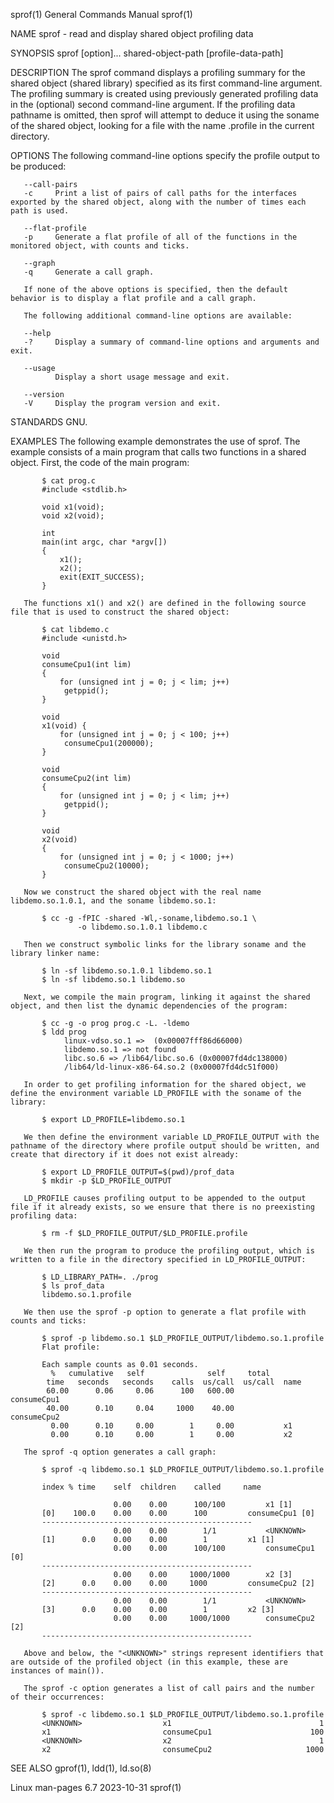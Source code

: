 sprof(1)                                                                                  General Commands Manual                                                                                  sprof(1)

NAME
       sprof - read and display shared object profiling data

SYNOPSIS
       sprof [option]... shared-object-path [profile-data-path]

DESCRIPTION
       The  sprof  command  displays  a profiling summary for the shared object (shared library) specified as its first command-line argument.  The profiling summary is created using previously generated
       profiling data in the (optional) second command-line argument.  If the profiling data pathname is omitted, then sprof will attempt to deduce it using the soname of the shared object, looking for a
       file with the name <soname>.profile in the current directory.

OPTIONS
       The following command-line options specify the profile output to be produced:

       --call-pairs
       -c     Print a list of pairs of call paths for the interfaces exported by the shared object, along with the number of times each path is used.

       --flat-profile
       -p     Generate a flat profile of all of the functions in the monitored object, with counts and ticks.

       --graph
       -q     Generate a call graph.

       If none of the above options is specified, then the default behavior is to display a flat profile and a call graph.

       The following additional command-line options are available:

       --help
       -?     Display a summary of command-line options and arguments and exit.

       --usage
              Display a short usage message and exit.

       --version
       -V     Display the program version and exit.

STANDARDS
       GNU.

EXAMPLES
       The following example demonstrates the use of sprof.  The example consists of a main program that calls two functions in a shared object.  First, the code of the main program:

           $ cat prog.c
           #include <stdlib.h>

           void x1(void);
           void x2(void);

           int
           main(int argc, char *argv[])
           {
               x1();
               x2();
               exit(EXIT_SUCCESS);
           }

       The functions x1() and x2() are defined in the following source file that is used to construct the shared object:

           $ cat libdemo.c
           #include <unistd.h>

           void
           consumeCpu1(int lim)
           {
               for (unsigned int j = 0; j < lim; j++)
                getppid();
           }

           void
           x1(void) {
               for (unsigned int j = 0; j < 100; j++)
                consumeCpu1(200000);
           }

           void
           consumeCpu2(int lim)
           {
               for (unsigned int j = 0; j < lim; j++)
                getppid();
           }

           void
           x2(void)
           {
               for (unsigned int j = 0; j < 1000; j++)
                consumeCpu2(10000);
           }

       Now we construct the shared object with the real name libdemo.so.1.0.1, and the soname libdemo.so.1:

           $ cc -g -fPIC -shared -Wl,-soname,libdemo.so.1 \
                   -o libdemo.so.1.0.1 libdemo.c

       Then we construct symbolic links for the library soname and the library linker name:

           $ ln -sf libdemo.so.1.0.1 libdemo.so.1
           $ ln -sf libdemo.so.1 libdemo.so

       Next, we compile the main program, linking it against the shared object, and then list the dynamic dependencies of the program:

           $ cc -g -o prog prog.c -L. -ldemo
           $ ldd prog
                linux-vdso.so.1 =>  (0x00007fff86d66000)
                libdemo.so.1 => not found
                libc.so.6 => /lib64/libc.so.6 (0x00007fd4dc138000)
                /lib64/ld-linux-x86-64.so.2 (0x00007fd4dc51f000)

       In order to get profiling information for the shared object, we define the environment variable LD_PROFILE with the soname of the library:

           $ export LD_PROFILE=libdemo.so.1

       We then define the environment variable LD_PROFILE_OUTPUT with the pathname of the directory where profile output should be written, and create that directory if it does not exist already:

           $ export LD_PROFILE_OUTPUT=$(pwd)/prof_data
           $ mkdir -p $LD_PROFILE_OUTPUT

       LD_PROFILE causes profiling output to be appended to the output file if it already exists, so we ensure that there is no preexisting profiling data:

           $ rm -f $LD_PROFILE_OUTPUT/$LD_PROFILE.profile

       We then run the program to produce the profiling output, which is written to a file in the directory specified in LD_PROFILE_OUTPUT:

           $ LD_LIBRARY_PATH=. ./prog
           $ ls prof_data
           libdemo.so.1.profile

       We then use the sprof -p option to generate a flat profile with counts and ticks:

           $ sprof -p libdemo.so.1 $LD_PROFILE_OUTPUT/libdemo.so.1.profile
           Flat profile:

           Each sample counts as 0.01 seconds.
             %   cumulative   self              self     total
            time   seconds   seconds    calls  us/call  us/call  name
            60.00      0.06     0.06      100   600.00           consumeCpu1
            40.00      0.10     0.04     1000    40.00           consumeCpu2
             0.00      0.10     0.00        1     0.00           x1
             0.00      0.10     0.00        1     0.00           x2

       The sprof -q option generates a call graph:

           $ sprof -q libdemo.so.1 $LD_PROFILE_OUTPUT/libdemo.so.1.profile

           index % time    self  children    called     name

                           0.00    0.00      100/100         x1 [1]
           [0]    100.0    0.00    0.00      100         consumeCpu1 [0]
           -----------------------------------------------
                           0.00    0.00        1/1           <UNKNOWN>
           [1]      0.0    0.00    0.00        1         x1 [1]
                           0.00    0.00      100/100         consumeCpu1 [0]
           -----------------------------------------------
                           0.00    0.00     1000/1000        x2 [3]
           [2]      0.0    0.00    0.00     1000         consumeCpu2 [2]
           -----------------------------------------------
                           0.00    0.00        1/1           <UNKNOWN>
           [3]      0.0    0.00    0.00        1         x2 [3]
                           0.00    0.00     1000/1000        consumeCpu2 [2]
           -----------------------------------------------

       Above and below, the "<UNKNOWN>" strings represent identifiers that are outside of the profiled object (in this example, these are instances of main()).

       The sprof -c option generates a list of call pairs and the number of their occurrences:

           $ sprof -c libdemo.so.1 $LD_PROFILE_OUTPUT/libdemo.so.1.profile
           <UNKNOWN>                  x1                                 1
           x1                         consumeCpu1                      100
           <UNKNOWN>                  x2                                 1
           x2                         consumeCpu2                     1000

SEE ALSO
       gprof(1), ldd(1), ld.so(8)

Linux man-pages 6.7                                                                              2023-10-31                                                                                        sprof(1)
